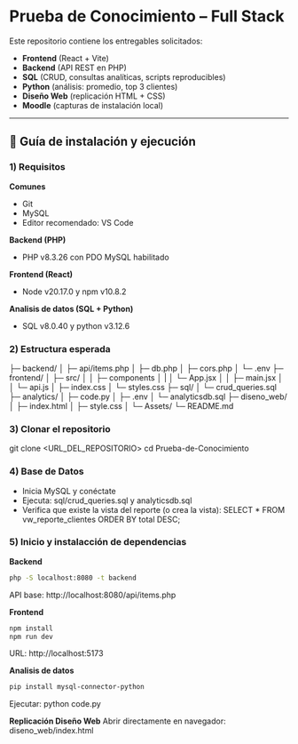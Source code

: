 # Prueba de Conocimiento – Full Stack

Este repositorio contiene los entregables solicitados:

- **Frontend** (React + Vite)
- **Backend** (API REST en PHP)
- **SQL** (CRUD, consultas analíticas, scripts reproducibles)
- **Python** (análisis: promedio, top 3 clientes)
- **Diseño Web** (replicación HTML + CSS)
- **Moodle** (capturas de instalación local)

---

## 🚀 Guía de instalación y ejecución

### 1) Requisitos

**Comunes**
- Git  
- MySQL 
- Editor recomendado: VS Code  

**Backend (PHP)**
- PHP v8.3.26 con PDO MySQL habilitado  

**Frontend (React)**
- Node v20.17.0 y npm v10.8.2

**Analisis de datos (SQL + Python)**
- SQL v8.0.40 y python v3.12.6

### 2) Estructura esperada

├─ backend/ 
│  ├─ api/items.php
│  ├─ db.php
│  ├─ cors.php
│  └─ .env
├─ frontend/
│  ├─ src/
│  │  ├─ components
│  |  │  └─ App.jsx
│  │  ├─ main.jsx
│  │  └─ api.js
│  ├─ index.css
│  └─ styles.css
├─ sql/
│  └─ crud_queries.sql
├─ analytics/
│  ├─ code.py
│  ├─ .env
│  └─ analyticsdb.sql
├─ diseno_web/ 
│  ├─ index.html
│  ├─ style.css
│  └─ Assets/
└─ README.md

### 3) Clonar el repositorio
git clone <URL_DEL_REPOSITORIO>
cd Prueba-de-Conocimiento

### 4) Base de Datos
- Inicia MySQL y conéctate
- Ejecuta: sql/crud_queries.sql y analyticsdb.sql
- Verifica que existe la vista del reporte (o crea la vista): SELECT * FROM vw_reporte_clientes ORDER BY total DESC;


### 5) Inicio y instalacción de dependencias

**Backend**
```bash
php -S localhost:8080 -t backend
```
API base: http://localhost:8080/api/items.php

**Frontend**
```bash
npm install 
npm run dev
```
URL: http://localhost:5173

**Analisis de datos**
```bash
pip install mysql-connector-python
```
Ejecutar: python code.py

**Replicación Diseño Web**
Abrir directamente en navegador: diseno_web/index.html
